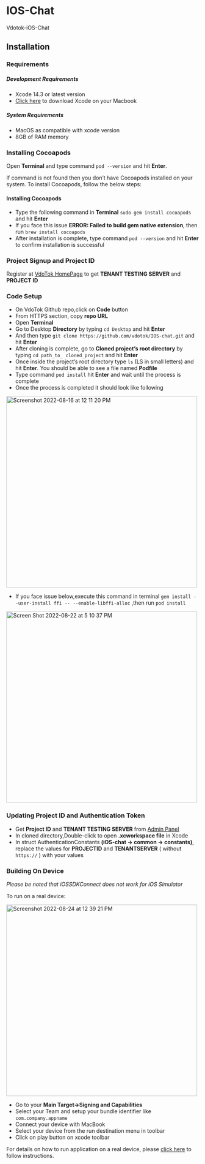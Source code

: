 # IOS-Chat
Vdotok-iOS-Chat

## Installation

### Requirements

##### Development Requirements
* Xcode 14.3 or latest version
* [Click here](https://developer.apple.com/xcode/resources/) to download Xcode on your Macbook

##### System Requirements
* MacOS as compatible with xcode version
* 8GB of RAM memory
  
  
### Installing Cocoapods
Open **Terminal** and type command `pod --version` and hit **Enter**. 

If command is not found then you don’t have Cocoapods installed on your system. To install Cocoapods, follow the below steps:
#### Installing Cocoapods

* Type the following command in **Terminal** `sudo gem install cocoapods` and hit **Enter**
* If you face this issue **ERROR: Failed to build gem native extension**, then run `brew install cocoapods`
* After installation is complete, type command `pod --version` and hit **Enter** to confirm installation is successful

### Project Signup and Project ID
Register at [VdoTok HomePage](https://vdotok.com) to get **TENANT TESTING SERVER** and **PROJECT ID**

### Code Setup
*	On VdoTok Github repo,click on **Code** button  
*	From HTTPS section, copy **repo URL**
*	Open **Terminal**
*	Go to Desktop **Directory** by typing `cd Desktop` and hit **Enter**
*	And then type `git clone https://github.com/vdotok/IOS-chat.git` and hit **Enter**
*	After cloning is complete, go to **Cloned project’s root directory** by typing `cd path_to_ cloned_project` and hit **Enter**
*	Once inside the project’s root directory type `ls` (LS in small letters) and hit **Enter**. You 	should be able to see a file named **Podfile**
*	Type command `pod install` hit **Enter** and wait until the process is complete
*  Once the process is completed it should look like following
<img width="500" alt="Screenshot 2022-08-16 at 12 11 20 PM" src="https://user-images.githubusercontent.com/111276411/185385034-5de9f3c0-3ca5-469c-b990-667f8bd21490.png">

*    If you face issue below,execute this command in terminal `gem install --user-install ffi -- --enable-libffi-alloc` ,then run `pod install` 
      
<img width="500" alt="Screen Shot 2022-08-22 at 5 10 37 PM" src="https://user-images.githubusercontent.com/111276411/186087301-81952093-eabf-4c3a-85f9-21f34dbd9b3f.png">

### Updating  Project ID and Authentication Token
*  Get **Project ID** and **TENANT TESTING SERVER** from [Admin Panel](https://console.vdotok.com/login)
*  In cloned directory,Double-click to open **.xcworkspace file** in Xcode
*  In struct AuthenticationConstants **(iOS-chat -> common -> constants)**, replace the values for **PROJECTID** and **TENANTSERVER** ( without `https://` ) with your values

### Building On Device
*Please be noted that iOSSDKConnect does not work for iOS Simulator*

To run on a real device:

<img width="500" alt="Screenshot 2022-08-24 at 12 39 21 PM" src="https://user-images.githubusercontent.com/111276411/186361499-0a93fc75-db9b-4eaa-bb9a-2f14556b1051.png">

  * Go to your **Main Target->Signing and Capabilities**
  * Select your Team and setup your bundle identifier like `com.company.appname`
  * Connect your device with MacBook
  * Select your device from the run destination menu in toolbar
  * Click on play button on xcode toolbar

For details on how to run application on a real device, please [click here](https://codewithchris.com/deploy-your-app-on-an-iphone/) to follow instructions. 
